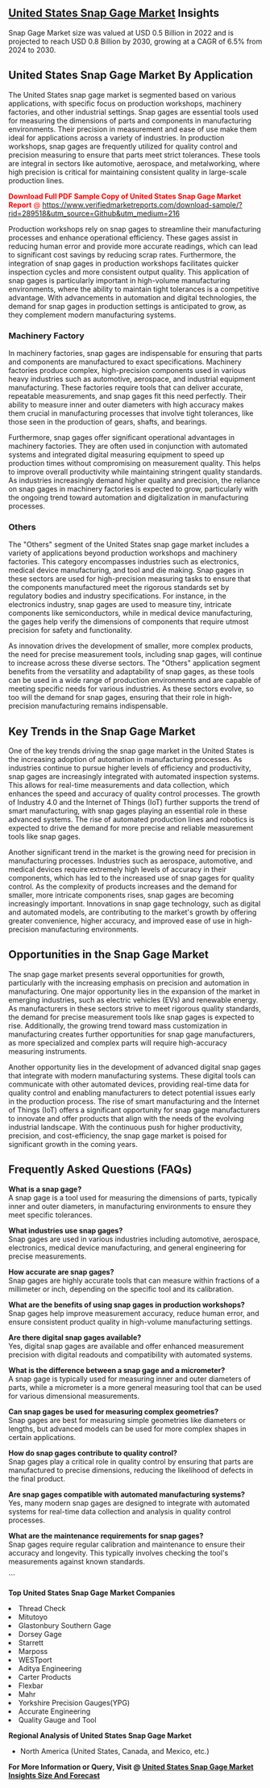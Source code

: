 <h2><a href="https://www.verifiedmarketreports.com/download-sample/?rid=289518&amp;utm_source=Github&amp;utm_medium=216" target="_blank">United States Snap Gage Market</a> Insights</h2><p>Snap Gage Market size was valued at USD 0.5 Billion in 2022 and is projected to reach USD 0.8 Billion by 2030, growing at a CAGR of 6.5% from 2024 to 2030.</p><p><h2>United States Snap Gage Market By Application</h2><p>The United States snap gage market is segmented based on various applications, with specific focus on production workshops, machinery factories, and other industrial settings. Snap gages are essential tools used for measuring the dimensions of parts and components in manufacturing environments. Their precision in measurement and ease of use make them ideal for applications across a variety of industries. In production workshops, snap gages are frequently utilized for quality control and precision measuring to ensure that parts meet strict tolerances. These tools are integral in sectors like automotive, aerospace, and metalworking, where high precision is critical for maintaining consistent quality in large-scale production lines.</p><p><p><span class=""><span style="color: #ff0000;"><strong>Download Full PDF Sample Copy of United States Snap Gage Market Report</strong> @ </span><a href="https://www.verifiedmarketreports.com/download-sample/?rid=289518&amp;utm_source=Github&amp;utm_medium=216" target="_blank">https://www.verifiedmarketreports.com/download-sample/?rid=289518&amp;utm_source=Github&amp;utm_medium=216</a></span></p></p><p>Production workshops rely on snap gages to streamline their manufacturing processes and enhance operational efficiency. These gages assist in reducing human error and provide more accurate readings, which can lead to significant cost savings by reducing scrap rates. Furthermore, the integration of snap gages in production workshops facilitates quicker inspection cycles and more consistent output quality. This application of snap gages is particularly important in high-volume manufacturing environments, where the ability to maintain tight tolerances is a competitive advantage. With advancements in automation and digital technologies, the demand for snap gages in production settings is anticipated to grow, as they complement modern manufacturing systems.</p><h3>Machinery Factory</h3><p>In machinery factories, snap gages are indispensable for ensuring that parts and components are manufactured to exact specifications. Machinery factories produce complex, high-precision components used in various heavy industries such as automotive, aerospace, and industrial equipment manufacturing. These factories require tools that can deliver accurate, repeatable measurements, and snap gages fit this need perfectly. Their ability to measure inner and outer diameters with high accuracy makes them crucial in manufacturing processes that involve tight tolerances, like those seen in the production of gears, shafts, and bearings.</p><p>Furthermore, snap gages offer significant operational advantages in machinery factories. They are often used in conjunction with automated systems and integrated digital measuring equipment to speed up production times without compromising on measurement quality. This helps to improve overall productivity while maintaining stringent quality standards. As industries increasingly demand higher quality and precision, the reliance on snap gages in machinery factories is expected to grow, particularly with the ongoing trend toward automation and digitalization in manufacturing processes.</p><h3>Others</h3><p>The "Others" segment of the United States snap gage market includes a variety of applications beyond production workshops and machinery factories. This category encompasses industries such as electronics, medical device manufacturing, and tool and die making. Snap gages in these sectors are used for high-precision measuring tasks to ensure that the components manufactured meet the rigorous standards set by regulatory bodies and industry specifications. For instance, in the electronics industry, snap gages are used to measure tiny, intricate components like semiconductors, while in medical device manufacturing, the gages help verify the dimensions of components that require utmost precision for safety and functionality.</p><p>As innovation drives the development of smaller, more complex products, the need for precise measurement tools, including snap gages, will continue to increase across these diverse sectors. The "Others" application segment benefits from the versatility and adaptability of snap gages, as these tools can be used in a wide range of production environments and are capable of meeting specific needs for various industries. As these sectors evolve, so too will the demand for snap gages, ensuring that their role in high-precision manufacturing remains indispensable.</p><h2>Key Trends in the Snap Gage Market</h2><p>One of the key trends driving the snap gage market in the United States is the increasing adoption of automation in manufacturing processes. As industries continue to pursue higher levels of efficiency and productivity, snap gages are increasingly integrated with automated inspection systems. This allows for real-time measurements and data collection, which enhances the speed and accuracy of quality control processes. The growth of Industry 4.0 and the Internet of Things (IoT) further supports the trend of smart manufacturing, with snap gages playing an essential role in these advanced systems. The rise of automated production lines and robotics is expected to drive the demand for more precise and reliable measurement tools like snap gages.</p><p>Another significant trend in the market is the growing need for precision in manufacturing processes. Industries such as aerospace, automotive, and medical devices require extremely high levels of accuracy in their components, which has led to the increased use of snap gages for quality control. As the complexity of products increases and the demand for smaller, more intricate components rises, snap gages are becoming increasingly important. Innovations in snap gage technology, such as digital and automated models, are contributing to the market's growth by offering greater convenience, higher accuracy, and improved ease of use in high-precision manufacturing environments.</p><h2>Opportunities in the Snap Gage Market</h2><p>The snap gage market presents several opportunities for growth, particularly with the increasing emphasis on precision and automation in manufacturing. One major opportunity lies in the expansion of the market in emerging industries, such as electric vehicles (EVs) and renewable energy. As manufacturers in these sectors strive to meet rigorous quality standards, the demand for precise measurement tools like snap gages is expected to rise. Additionally, the growing trend toward mass customization in manufacturing creates further opportunities for snap gage manufacturers, as more specialized and complex parts will require high-accuracy measuring instruments.</p><p>Another opportunity lies in the development of advanced digital snap gages that integrate with modern manufacturing systems. These digital tools can communicate with other automated devices, providing real-time data for quality control and enabling manufacturers to detect potential issues early in the production process. The rise of smart manufacturing and the Internet of Things (IoT) offers a significant opportunity for snap gage manufacturers to innovate and offer products that align with the needs of the evolving industrial landscape. With the continuous push for higher productivity, precision, and cost-efficiency, the snap gage market is poised for significant growth in the coming years.</p><h2>Frequently Asked Questions (FAQs)</h2><p><b>What is a snap gage?</b><br>A snap gage is a tool used for measuring the dimensions of parts, typically inner and outer diameters, in manufacturing environments to ensure they meet specific tolerances.</p><p><b>What industries use snap gages?</b><br>Snap gages are used in various industries including automotive, aerospace, electronics, medical device manufacturing, and general engineering for precise measurements.</p><p><b>How accurate are snap gages?</b><br>Snap gages are highly accurate tools that can measure within fractions of a millimeter or inch, depending on the specific tool and its calibration.</p><p><b>What are the benefits of using snap gages in production workshops?</b><br>Snap gages help improve measurement accuracy, reduce human error, and ensure consistent product quality in high-volume manufacturing settings.</p><p><b>Are there digital snap gages available?</b><br>Yes, digital snap gages are available and offer enhanced measurement precision with digital readouts and compatibility with automated systems.</p><p><b>What is the difference between a snap gage and a micrometer?</b><br>A snap gage is typically used for measuring inner and outer diameters of parts, while a micrometer is a more general measuring tool that can be used for various dimensional measurements.</p><p><b>Can snap gages be used for measuring complex geometries?</b><br>Snap gages are best for measuring simple geometries like diameters or lengths, but advanced models can be used for more complex shapes in certain applications.</p><p><b>How do snap gages contribute to quality control?</b><br>Snap gages play a critical role in quality control by ensuring that parts are manufactured to precise dimensions, reducing the likelihood of defects in the final product.</p><p><b>Are snap gages compatible with automated manufacturing systems?</b><br>Yes, many modern snap gages are designed to integrate with automated systems for real-time data collection and analysis in quality control processes.</p><p><b>What are the maintenance requirements for snap gages?</b><br>Snap gages require regular calibration and maintenance to ensure their accuracy and longevity. This typically involves checking the tool's measurements against known standards.</p>```</p><p><strong>Top United States Snap Gage Market Companies</strong></p><div data-test-id=""><p><li>Thread Check</li><li> Mitutoyo</li><li> Glastonbury Southern Gage</li><li> Dorsey Gage</li><li> Starrett</li><li> Marposs</li><li> WESTport</li><li> Aditya Engineering</li><li> Carter Products</li><li> Flexbar</li><li> Mahr</li><li> Yorkshire Precision Gauges(YPG)</li><li> Accurate Engineering</li><li> Quality Gauge and Tool</li></p><div><strong>Regional Analysis of&nbsp;United States Snap Gage Market</strong></div><ul><li dir="ltr"><p dir="ltr">North America&nbsp;(United States, Canada, and Mexico, etc.)</p></li></ul><p><strong>For More Information or Query, Visit @&nbsp;</strong><strong><a href="https://www.verifiedmarketreports.com/product/snap-gage-market/?utm_source=Github&amp;utm_medium=216" target="_blank">United States Snap Gage Market Insights Size And Forecast</a></strong></p></div>

